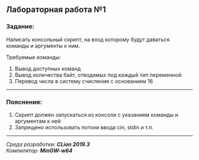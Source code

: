## Лабораторная работа №1
### Задание:
Написать консольный скрипт, на вход которому будут даваться команды и аргументы к ним.

Требуемые команды:
1. Вывод доступных команд
2. Вывод количества байт, отводимых под каждый тип переменной
3. Перевод числа в систему счисления с основанием 16
------
### Пояснения:
1. Скрипт должен запускаться из консоли с указанием команды и аргументам к ней
2. Запрещено использовать потоки ввода cin, stdin и т.п.
------
*Среда разработки: **CLion 2019.3***  
*Компилятор: **MinGW-w64***